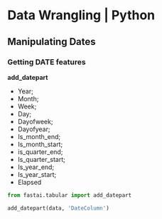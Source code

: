 # Data Wrangling | Python




## Manipulating Dates

### Getting DATE features

**add_datepart**

* Year; 
* Month;
* Week;
* Day;
* Dayofweek;
* Dayofyear;
* Is_month_end;
* Is_month_start;
* is_quarter_end;
* Is_quarter_start;
* Is_year_end;
* Is_year_start;
* Elapsed

```python
from fastai.tabular import add_datepart

add_datepart(data, 'DateColumn')
```

